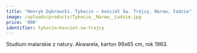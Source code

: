 ```yaml
---
title: "Henryk Dąbrowski. Tykocin – kościół Św. Trójcy, Narew, łodzie"
image: /uploads/products/Tykocin__Narew__Lodzie.jpg
price: '900'
identifier: tykocin–kosciol-sw-trojcy
---
```


Studium malarskie z natury. Akwarela, karton 99x65 cm, rok 1963.
